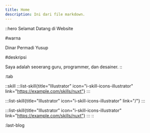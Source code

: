 ```yaml
---
title: Home
description: Ini dari file markdown.
---
```


::hero
Selamat Datang di Website

#warna

Dinar Permadi Yusup

#deskripsi

Saya adalah seoerang guru, programmer, dan desainer.
::

:tab

::skill
  :::list-skill{title="Illustrator" icon="i-skill-icons-illustrator" link="https://example.com/skills/nuxt"}
  :::

  :::list-skill{title="Illustrator" icon="i-skill-icons-illustrator" link="/"}
  :::

  :::list-skill{title="Illustrator" icon="i-skill-icons-illustrator" link="https://example.com/skills/nuxt"}
  :::
::

:last-blog
